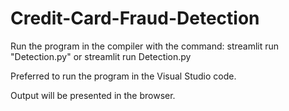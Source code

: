 # Credit-Card-Fraud-Detection


Run the program in the compiler with the command: streamlit run "Detection.py" or streamlit run Detection.py 

Preferred to run the program in the Visual Studio code. 

Output will be presented in the browser.
